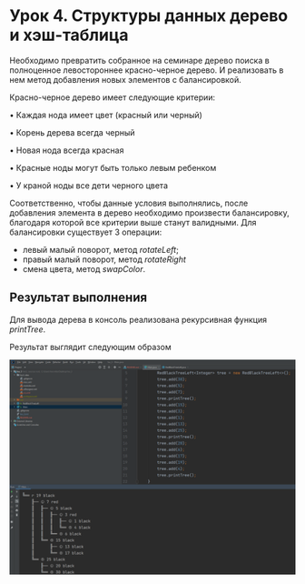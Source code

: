 # Урок 4. Структуры данных дерево и хэш-таблица
Необходимо превратить собранное на семинаре дерево 
поиска в полноценное левостороннее красно-черное дерево. 
И реализовать в нем метод добавления новых элементов с балансировкой.

Красно-черное дерево имеет следующие критерии:

• Каждая нода имеет цвет (красный или черный)

• Корень дерева всегда черный

• Новая нода всегда красная

• Красные ноды могут быть только левым ребенком

• У краной ноды все дети черного цвета

Соответственно, чтобы данные условия выполнялись, 
после добавления элемента в дерево необходимо произвести балансировку, 
благодаря которой все критерии выше станут валидными. 
Для балансировки существует 3 операции:

- левый малый поворот, метод *rotateLeft*;
- правый малый поворот, метод *rotateRight* 
- смена цвета, метод *swapColor*.


## Результат выполнения

Для вывода дерева в консоль реализована рекурсивная функция *printTree*.

Результат выглядит следующим образом

![img](result.png)
